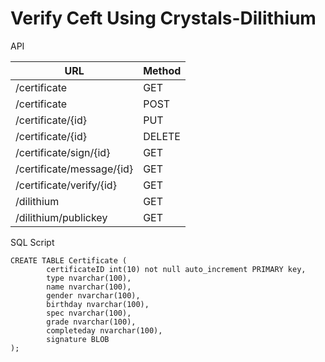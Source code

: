 # Verify Ceft Using Crystals-Dilithium

API

| URL | Method |
| --- | ----------- |
| /certificate | GET |
| /certificate | POST |
| /certificate/{id}	| PUT | 
| /certificate/{id} |	DELETE | 
| /certificate/sign/{id} | GET | 
| /certificate/message/{id}	| GET | 
| /certificate/verify/{id} | GET | 
| /dilithium	| GET | 
| /dilithium/publickey	| GET | 

SQL Script

```
CREATE TABLE Certificate (
        certificateID int(10) not null auto_increment PRIMARY key,
        type nvarchar(100),
        name nvarchar(100),
        gender nvarchar(100),
        birthday nvarchar(100),
        spec nvarchar(100),
        grade nvarchar(100),
        completeday nvarchar(100),
        signature BLOB
);
```
